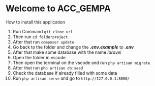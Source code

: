 # Welcome to ACC_GEMPA

How to install this application

1. Run Command `git clone url`
2. Then run `cd folderproject`
3. After that run `composer update`
4. Go back to the folder and change the **_.env.example_** to **_.env_**
5. After that make some database with the name _laravel_
6. Open the folder in vscode
7. Then open the terminal on the vscode and run `php artisan migrate`
8. After that run `php artisan db:seed`
9. Check the database if already filled with some data
10. Run `php artisan serve` and go to `http://127.0.0.1:8000/`
